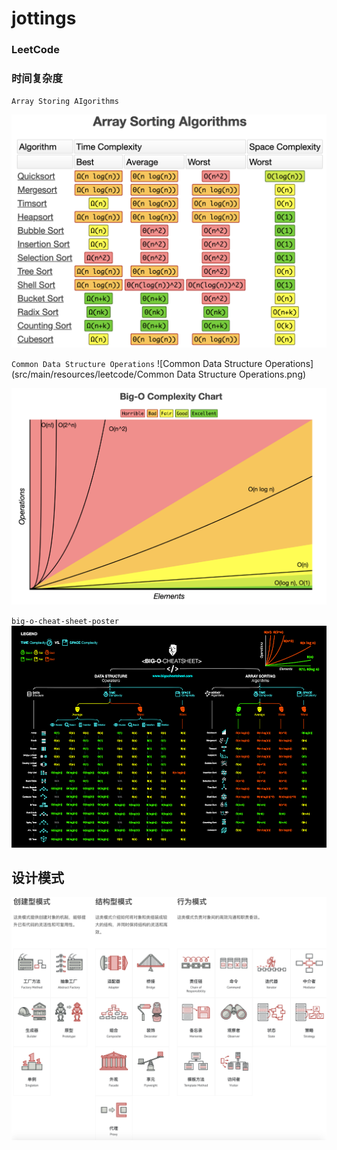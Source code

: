 # jottings

### LeetCode

### 时间复杂度
`Array Storing AIgorithms`

![Array Storing AIgorithms](src/main/resources/leetcode/BigO.png)

`Common Data Structure Operations`
![Common Data Structure Operations](src/main/resources/leetcode/Common Data Structure Operations.png)

![Big O](src/main/resources/leetcode/时间空间曲线.png)

`big-o-cheat-sheet-poster`
![big-o-cheat-sheet-poster](src/main/resources/leetcode/big-o-cheat-sheet-poster.png)


 
 

## 设计模式
![GoF23](src/main/resources/designpattern/GoF23.png)


